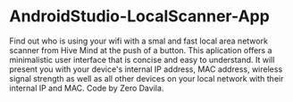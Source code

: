 # AndroidStudio-LocalScanner-App
Find out who is using your wifi with a smal and fast local area network scanner from Hive Mind at the push of a button. This aplication offers a minimalistic user interface that is concise and easy to understand. It will present you with your device's internal IP address, MAC address, wireless signal strength as well as all other devices on your local network with their internal IP and MAC. Code by Zero Davila.
